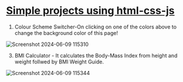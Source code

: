 <h1><u> Simple projects using html-css-js </u></h1>

1. Colour Scheme Switcher-On clicking on one of the colors above to change the background color of this page!
   
![Screenshot 2024-06-09 115310](https://github.com/tusarxkumar/JS_Projects/assets/143640625/0fe2b1f4-747f-41c4-a34b-224dd130d5fa)

3. BMI Calculator - It calculates the Body-Mass Index from height and weight follwed by BMI Weight Guide.
   
![Screenshot 2024-06-09 115344](https://github.com/tusarxkumar/JS_Projects/assets/143640625/328cdb0c-280e-4ddb-8b62-2e3211f7cc88)
